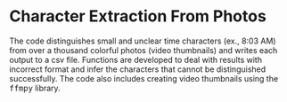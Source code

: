 # Character Extraction From Photos

The code distinguishes small and unclear time characters (ex., 8:03 AM) from over a thousand colorful photos (video thumbnails) and writes each output to a csv file. Functions are developed to deal with results with incorrect format and infer the characters that cannot be distinguished successfully. The code also includes creating video thumbnails using the <tt>ffmpy</tt> library.
